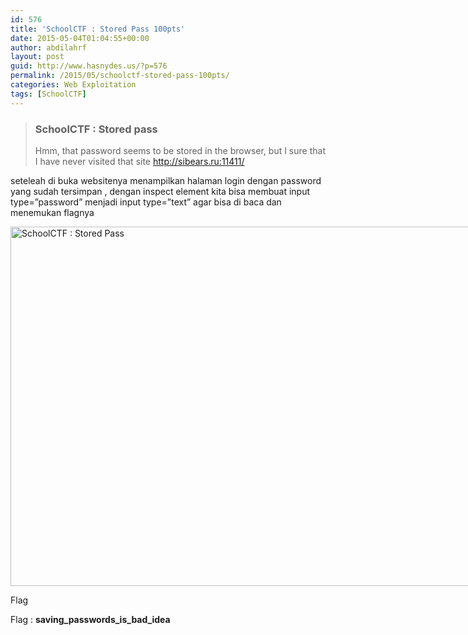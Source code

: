 ```yaml
---
id: 576
title: 'SchoolCTF : Stored Pass 100pts'
date: 2015-05-04T01:04:55+00:00
author: abdilahrf
layout: post
guid: http://www.hasnydes.us/?p=576
permalink: /2015/05/schoolctf-stored-pass-100pts/
categories: Web Exploitation
tags: [SchoolCTF]
---
```

> ### SchoolCTF : Stored pass
> 
> Hmm, that password seems to be stored in the browser, but I sure that I have never visited that site <a href="http://sibears.ru:11411/" target="_blank">http://sibears.ru:11411/</a>

<!--more-->

seteleah di buka websitenya menampilkan halaman login dengan password yang sudah tersimpan , dengan inspect element kita bisa membuat input type=&#8221;password&#8221; menjadi input type=&#8221;text&#8221; agar bisa di baca dan menemukan flagnya

<div id="attachment_577" style="width: 929px" class="wp-caption aligncenter">
  <a href="http://abdilahrf.me/images/2015/05/flag6.png"><img class="size-full wp-image-577" src="http://abdilahrf.me/images/2015/05/flag6.png" alt="SchoolCTF : Stored Pass" width="919" height="575" /></a>
  
  <p class="wp-caption-text">
    Flag
  </p>
</div>

Flag : **saving\_passwords\_is\_bad\_idea**